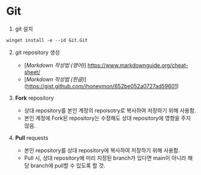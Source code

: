 # Git

1. git 설치
  ```shell
winget install -e --id Git.Git
  ```

2. git repository 생성
   - [*Markdown 작성법 (영어)*] https://www.markdownguide.org/cheat-sheet/
   - [*Markdown 작성법 (한글)*] (https://gist.github.com/ihoneymon/652be052a0727ad59601)

3. **Fork** repository
   - 상대 repository를 본인 계정의 repoisotry로 복사하여 저장하기 위해 사용함.
   - 본인 계정에 Fork된 repository는 수정해도 상대 repository에 영향을 주지 않음.

4. **Pull** requests
   - 본인 repository를 상대 repository에 복사하여 저장하기 위해 사용함.
   - Pull 시, 상대 repository에 미리 지정된 branch가 있다면 main이 아니라 해당 branch에 pull할 수 있도록 할 것.
